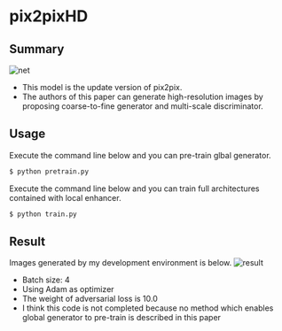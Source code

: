 # pix2pixHD

## Summary
![net](https://github.com/SerialLain3170/Line-to-Color/blob/master/pix2pixHD/network.png)

- This model is the update version of pix2pix.
- The authors of this paper can generate high-resolution images by proposing coarse-to-fine generator and multi-scale discriminator.

## Usage
Execute the command line below and you can pre-train glbal generator.
```py
$ python pretrain.py
```

Execute the command line below and you can train full architectures contained with local enhancer.
```py
$ python train.py
```

## Result
Images generated by my development environment is below.
![result](https://github.com/SerialLain3170/Line-to-Color/blob/master/pix2pixHD/visualize_125.png)

- Batch size: 4
- Using Adam as optimizer
- The weight of adversarial loss is 10.0
- I think this code is not completed because no method which enables global generator to pre-train is described in this paper
